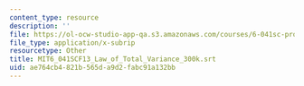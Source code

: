 ```yaml
---
content_type: resource
description: ''
file: https://ol-ocw-studio-app-qa.s3.amazonaws.com/courses/6-041sc-probabilistic-systems-analysis-and-applied-probability-fall-2013/ae764cb4821b565da9d2fabc91a132bb_MIT6_041SCF13_Law_of_Total_Variance_300k.vtt
file_type: application/x-subrip
resourcetype: Other
title: MIT6_041SCF13_Law_of_Total_Variance_300k.srt
uid: ae764cb4-821b-565d-a9d2-fabc91a132bb
---
```

